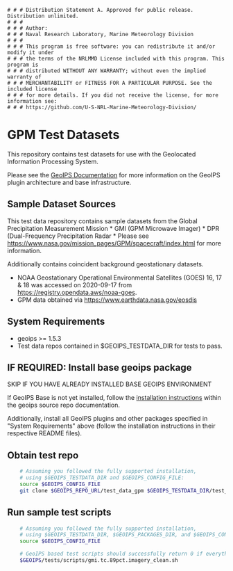     # # # Distribution Statement A. Approved for public release. Distribution unlimited.
    # # # 
    # # # Author:
    # # # Naval Research Laboratory, Marine Meteorology Division
    # # # 
    # # # This program is free software: you can redistribute it and/or modify it under
    # # # the terms of the NRLMMD License included with this program. This program is
    # # # distributed WITHOUT ANY WARRANTY; without even the implied warranty of
    # # # MERCHANTABILITY or FITNESS FOR A PARTICULAR PURPOSE. See the included license
    # # # for more details. If you did not receive the license, for more information see:
    # # # https://github.com/U-S-NRL-Marine-Meteorology-Division/



GPM Test Datasets
==========================

This repository contains test datasets for use with the Geolocated Information Processing System.

Please see the 
[GeoIPS Documentation](https://github.com/NRLMMD-GEOIPS/geoips/blob/main/README.md)
for more information on the GeoIPS plugin architecture and base infrastructure.

Sample Dataset Sources
-----------------------

This test data repository contains sample datasets from the Global Precipitation Measurement Mission
    * GMI (GPM Microwave Imager)
    * DPR (Dual-Frequency Precipitation Radar
    * Please see https://www.nasa.gov/mission_pages/GPM/spacecraft/index.html for more information.

Additionally contains coincident background geostationary datasets.

* NOAA Geostationary Operational Environmental Satellites (GOES) 16, 17 & 18
  was accessed on 2020-09-17 from https://registry.opendata.aws/noaa-goes.
* GPM data obtained via https://www.earthdata.nasa.gov/eosdis


System Requirements
---------------------

* geoips >= 1.5.3
* Test data repos contained in $GEOIPS_TESTDATA_DIR for tests to pass.


IF REQUIRED: Install base geoips package
------------------------------------------------------------
SKIP IF YOU HAVE ALREADY INSTALLED BASE GEOIPS ENVIRONMENT 

If GeoIPS Base is not yet installed, follow the
[installation instructions](https://github.com/NRLMMD-GEOIPS/geoips/blob/main/docs/installation.rst)
within the geoips source repo documentation.

Additionally, install all GeoIPS plugins and other packages specified in "System Requirements" above
(follow the installation instructions in their respective README files).

Obtain test repo
----------------
```bash
    # Assuming you followed the fully supported installation,
    # using $GEOIPS_TESTDATA_DIR and $GEOIPS_CONFIG_FILE:
    source $GEOIPS_CONFIG_FILE
    git clone $GEOIPS_REPO_URL/test_data_gpm $GEOIPS_TESTDATA_DIR/test_data_gpm
```

Run sample test scripts
-----------------------
```bash
    # Assuming you followed the fully supported installation,
    # using $GEOIPS_TESTDATA_DIR, $GEOIPS_PACKAGES_DIR, and $GEOIPS_CONFIG_FILE:
    source $GEOIPS_CONFIG_FILE

    # GeoIPS based test scripts should successfully return 0 if everything is set up properly.
    $GEOIPS/tests/scripts/gmi.tc.89pct.imagery_clean.sh
```
